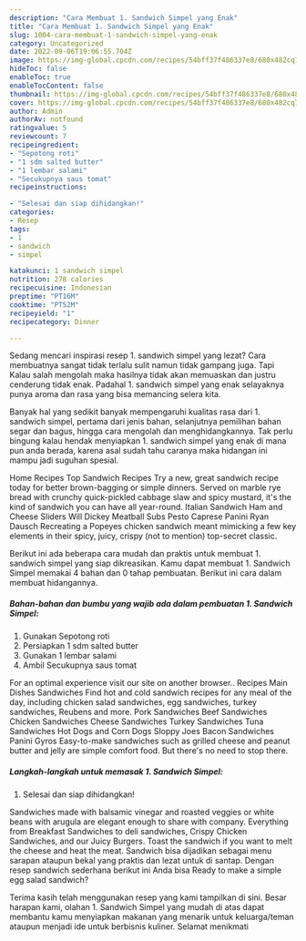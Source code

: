 ```yaml
---
description: "Cara Membuat 1. Sandwich Simpel yang Enak"
title: "Cara Membuat 1. Sandwich Simpel yang Enak"
slug: 1004-cara-membuat-1-sandwich-simpel-yang-enak
category: Uncategorized
date: 2022-09-06T19:06:55.704Z
image: https://img-global.cpcdn.com/recipes/54bff37f486337e8/680x482cq70/1-sandwich-simpel-foto-resep-utama.jpg
hideToc: false
enableToc: true
enableTocContent: false
thumbnail: https://img-global.cpcdn.com/recipes/54bff37f486337e8/680x482cq70/1-sandwich-simpel-foto-resep-utama.jpg
cover: https://img-global.cpcdn.com/recipes/54bff37f486337e8/680x482cq70/1-sandwich-simpel-foto-resep-utama.jpg
author: Admin
authorAv: notfound
ratingvalue: 5
reviewcount: 7
recipeingredient:
- "Sepotong roti"
- "1 sdm salted butter"
- "1 lembar salami"
- "Secukupnya saus tomat"
recipeinstructions:

- "Selesai dan siap dihidangkan!"
categories:
- Resep
tags:
- 1
- sandwich
- simpel

katakunci: 1 sandwich simpel 
nutrition: 278 calories
recipecuisine: Indonesian
preptime: "PT16M"
cooktime: "PT52M"
recipeyield: "1"
recipecategory: Dinner

---
```



Sedang mencari inspirasi resep 1. sandwich simpel yang lezat? Cara membuatnya sangat tidak terlalu sulit namun tidak gampang juga. Tapi Kalau salah mengolah maka hasilnya tidak akan memuaskan dan justru cenderung tidak enak. Padahal 1. sandwich simpel yang enak selayaknya punya aroma dan rasa yang bisa memancing selera kita.


Banyak hal yang sedikit banyak mempengaruhi kualitas rasa dari 1. sandwich simpel, pertama dari jenis bahan, selanjutnya pemilihan bahan segar dan bagus, hingga cara mengolah dan menghidangkannya. Tak perlu bingung kalau hendak menyiapkan 1. sandwich simpel yang enak di mana pun anda berada, karena asal sudah tahu caranya maka hidangan ini mampu jadi suguhan spesial.

Home Recipes Top Sandwich Recipes Try a new, great sandwich recipe today for better brown-bagging or simple dinners. Served on marble rye bread with crunchy quick-pickled cabbage slaw and spicy mustard, it&#39;s the kind of sandwich you can have all year-round. Italian Sandwich Ham and Cheese Sliders Will Dickey Meatball Subs Pesto Caprese Panini Ryan Dausch Recreating a Popeyes chicken sandwich meant mimicking a few key elements in their spicy, juicy, crispy (not to mention) top-secret classic.


Berikut ini ada beberapa cara mudah dan praktis untuk membuat 1. sandwich simpel yang siap dikreasikan. Kamu dapat membuat 1. Sandwich Simpel memakai 4 bahan dan 0 tahap pembuatan. Berikut ini cara dalam membuat hidangannya.

<!--inarticleads1-->

##### Bahan-bahan dan bumbu yang wajib ada dalam pembuatan 1. Sandwich Simpel:

1. Gunakan Sepotong roti
1. Persiapkan 1 sdm salted butter
1. Gunakan 1 lembar salami
1. Ambil Secukupnya saus tomat


For an optimal experience visit our site on another browser.. Recipes Main Dishes Sandwiches Find hot and cold sandwich recipes for any meal of the day, including chicken salad sandwiches, egg sandwiches, turkey sandwiches, Reubens and more. Pork Sandwiches Beef Sandwiches Chicken Sandwiches Cheese Sandwiches Turkey Sandwiches Tuna Sandwiches Hot Dogs and Corn Dogs Sloppy Joes Bacon Sandwiches Panini Gyros Easy-to-make sandwiches such as grilled cheese and peanut butter and jelly are simple comfort food. But there&#39;s no need to stop there. 

<!--inarticleads2-->

##### Langkah-langkah untuk memasak 1. Sandwich Simpel:


1. Selesai dan siap dihidangkan!

Sandwiches made with balsamic vinegar and roasted veggies or white beans with arugula are elegant enough to share with company. Everything from Breakfast Sandwiches to deli sandwiches, Crispy Chicken Sandwiches, and our Juicy Burgers. Toast the sandwich if you want to melt the cheese and heat the meat. Sandwich bisa dijadikan sebagai menu sarapan ataupun bekal yang praktis dan lezat untuk di santap. Dengan resep sandwich sederhana berikut ini Anda bisa Ready to make a simple egg salad sandwich? 

Terima kasih telah menggunakan resep yang kami tampilkan di sini. Besar harapan kami, olahan 1. Sandwich Simpel yang mudah di atas dapat membantu kamu menyiapkan makanan yang menarik untuk keluarga/teman ataupun menjadi ide untuk berbisnis kuliner. Selamat menikmati
